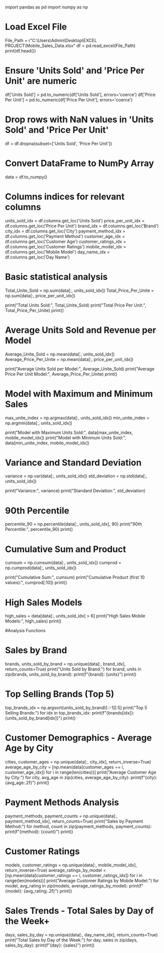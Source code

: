 import pandas as pd
import numpy as np


# Load Excel File
File_Path = r"C:\Users\Admin\Desktop\EXCEL PROJECT\Mobile_Sales_Data.xlsx"
df = pd.read_excel(File_Path)
print(df.head()) 


# Ensure 'Units Sold' and 'Price Per Unit' are numeric
df['Units Sold'] = pd.to_numeric(df['Units Sold'], errors='coerce')
df['Price Per Unit'] = pd.to_numeric(df['Price Per Unit'], errors='coerce')

# Drop rows with NaN values in 'Units Sold' and 'Price Per Unit'
df = df.dropna(subset=['Units Sold', 'Price Per Unit'])

# Convert DataFrame to NumPy Array
data = df.to_numpy()

# Columns indices for relevant columns
units_sold_idx = df.columns.get_loc('Units Sold')
price_per_unit_idx = df.columns.get_loc('Price Per Unit')
brand_idx = df.columns.get_loc('Brand')
city_idx = df.columns.get_loc('City')
payment_method_idx = df.columns.get_loc('Payment Method')
customer_age_idx = df.columns.get_loc('Customer Age')
customer_ratings_idx = df.columns.get_loc('Customer Ratings')
mobile_model_idx = df.columns.get_loc('Mobile Model')
day_name_idx = df.columns.get_loc('Day Name')


# Basic statistical analysis
Total_Unite_Sold = np.sum(data[:, units_sold_idx])
Total_Price_Per_Unite = np.sum(data[:, price_per_unit_idx])


print("Total Units Sold:", Total_Unite_Sold)
print("Total Price Per Unit:", Total_Price_Per_Unite)
print()


# Average Units Sold and Revenue per Model
Average_Unite_Sold = np.mean(data[:, units_sold_idx])
Average_Price_Per_Unite = np.mean(data[:, price_per_unit_idx])

print("Average Units Sold per Model:", Average_Unite_Sold)
print("Average Price Per Unit Model:", Average_Price_Per_Unite)
print()


# Model with Maximum and Minimum Sales
max_unite_index = np.argmax(data[:, units_sold_idx])
min_unite_index = np.argmin(data[:, units_sold_idx])

print("Model with Maximum Units Sold:", data[max_unite_index, mobile_model_idx])
print("Model with Minimum Units Sold:", data[min_unite_index, mobile_model_idx])

# Variance and Standard Deviation
variance = np.var(data[:, units_sold_idx])
std_deviation = np.std(data[:, units_sold_idx])

print("Variance:", variance)
print("Standard Deviation:", std_deviation)

# 90th Percentile
percentile_90 = np.percentile(data[:, units_sold_idx], 90)
print("90th Percentile:", percentile_90)
print()


# Cumulative Sum and Product
cumsum = np.cumsum(data[:, units_sold_idx])
cumprod = np.cumprod(data[:, units_sold_idx])


print("Cumulative Sum:", cumsum)
print("Cumulative Product (first 10 values):", cumprod[:10])
print()


# High Sales Models
high_sales = data[data[:, units_sold_idx] > 6]
print("High Sales Mobile Models:", high_sales)
print()


#Analysis Functions

# Sales by Brand
brands, units_sold_by_brand = np.unique(data[:, brand_idx], return_counts=True)
print("Units Sold by Brand:")
for brand, units in zip(brands, units_sold_by_brand):
    print(f"{brand}: {units}")
print()

# Top Selling Brands (Top 5)
top_brands_idx = np.argsort(units_sold_by_brand)[::-1][:5]
print("Top 5 Selling Brands:")
for idx in top_brands_idx:
    print(f"{brands[idx]}: {units_sold_by_brand[idx]}")
print()

# Customer Demographics - Average Age by City

cities, customer_ages = np.unique(data[:, city_idx], return_inverse=True)
average_age_by_city = [np.mean(data[customer_ages == i, customer_age_idx]) for i in range(len(cities))]
print("Average Customer Age by City:")
for city, avg_age in zip(cities, average_age_by_city):
    print(f"{city}: {avg_age:.2f}")
print()

# Payment Methods Analysis
payment_methods, payment_counts = np.unique(data[:, payment_method_idx], return_counts=True)
print("Sales by Payment Method:")
for method, count in zip(payment_methods, payment_counts):
    print(f"{method}: {count}")
print()

# Customer Ratings
models, customer_ratings = np.unique(data[:, mobile_model_idx], return_inverse=True)
average_ratings_by_model = [np.mean(data[customer_ratings == i, customer_ratings_idx]) for i in range(len(models))]
print("Average Customer Ratings by Mobile Model:")
for model, avg_rating in zip(models, average_ratings_by_model):
    print(f"{model}: {avg_rating:.2f}")
print()

# Sales Trends - Total Sales by Day of the Week+
days, sales_by_day = np.unique(data[:, day_name_idx], return_counts=True)
print("Total Sales by Day of the Week:")
for day, sales in zip(days, sales_by_day):
    print(f"{day}: {sales}")
print()
